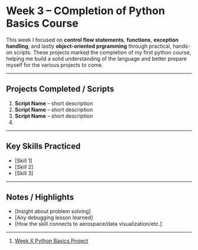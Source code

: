 # Week 3 – COmpletion of Python Basics Course

This week I focused on **control flow statements**, **functions**, **exception handling**, and lastly **object-oriented prgramming** through practical, hands-on scripts. These projects marked the completion of my first python course, helping me build a solid understanding of the language and better prepare myself for the various projects to come. 

---

## Projects Completed / Scripts
1. **Script Name** – short description  
2. **Script Name** – short description  
3. **Script Name** – short description
4. 

---

## Key Skills Practiced
- [Skill 1]  
- [Skill 2]  
- [Skill 3]  

---

## Notes / Highlights
- [Insight about problem solving]  
- [Any debugging lesson learned]  
- [How the skill connects to aerospace/data visualization/etc.]  

---

1. [Week X Python Basics Project](/projects/python/weekX/[fileName].py)  
